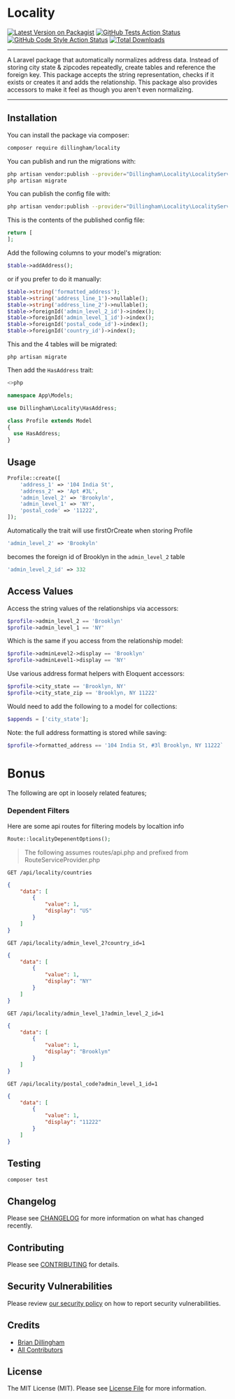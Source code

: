 # Locality

[![Latest Version on Packagist](https://img.shields.io/packagist/v/dillingham/locality.svg?style=flat-square)](https://packagist.org/packages/dillingham/locality)
[![GitHub Tests Action Status](https://img.shields.io/github/workflow/status/dillingham/locality/run-tests?label=tests)](https://github.com/dillingham/locality/actions?query=workflow%3Arun-tests+branch%3Amain)
[![GitHub Code Style Action Status](https://img.shields.io/github/workflow/status/dillingham/locality/Check%20&%20fix%20styling?label=code%20style)](https://github.com/dillingham/locality/actions?query=workflow%3A"Check+%26+fix+styling"+branch%3Amain)
[![Total Downloads](https://img.shields.io/packagist/dt/dillingham/locality.svg?style=flat-square)](https://packagist.org/packages/dillingham/locality)

---

A Laravel package that automatically normalizes address data. Instead of storing city state & zipcodes repeatedly, create tables and reference the foreign key. This package accepts the string representation, checks if it exists or creates it and adds the relationship. This package also provides accessors to make it feel as though you aren't even normalizing.

---

## Installation

You can install the package via composer:

```bash
composer require dillingham/locality
```

You can publish and run the migrations with:

```bash
php artisan vendor:publish --provider="Dillingham\Locality\LocalityServiceProvider" --tag="locality-migrations"
php artisan migrate
```

You can publish the config file with:
```bash
php artisan vendor:publish --provider="Dillingham\Locality\LocalityServiceProvider" --tag="locality-config"
```

This is the contents of the published config file:

```php
return [
];
```

Add the following columns to your model's migration:

```php
$table->addAddress();
```
or if you prefer to do it manually:
```php
$table->string('formatted_address');
$table->string('address_line_1')->nullable();
$table->string('address_line_2')->nullable();
$table->foreignId('admin_level_2_id')->index();
$table->foreignId('admin_level_1_id')->index();
$table->foreignId('postal_code_id')->index();
$table->foreignId('country_id')->index();
```

This and the 4 tables will be migrated:
```
php artisan migrate
```


Then add the `HasAddress` trait:

```php
<>php

namespace App\Models;

use Dillingham\Locality\HasAddress;

class Profile extends Model
{
  use HasAddress;
}
```

## Usage

```php
Profile::create([
    'address_1' => '104 India St',
    'address_2' => 'Apt #3L',
    'admin_level_2' => 'Brookyln',    
    'admin_level_1' => 'NY',
    'postal_code' => '11222',
]);
```
Automatically the trait will use firstOrCreate when storing Profile

```php
'admin_level_2' => 'Brookyln'
```
becomes the foreign id of Brooklyn in the `admin_level_2` table

```php
'admin_level_2_id' => 332
```

## Access Values

Access the string values of the relationships via accessors:

```php
$profile->admin_level_2 == 'Brooklyn'
$profile->admin_level_1 == 'NY'
```
Which is the same if you access from the relationship model:
```php
$profile->adminLevel2->display == 'Brooklyn'
$profile->adminLevel1->display == 'NY'
```
Use various address format helpers with Eloquent accessors:
```php
$profile->city_state == 'Brooklyn, NY'
$profile->city_state_zip == 'Brooklyn, NY 11222'
```
Would need to add the following to a model for collections:
```php
$appends = ['city_state'];
```
Note: the full address formatting is stored while saving:
```php
$profile->formatted_address == '104 India St, #3l Brooklyn, NY 11222`
```

# Bonus

The following are opt in loosely related features;

### Dependent Filters

Here are some api routes for filtering models by localtion info

```php
Route::localityDepenentOptions();
```
> The following assumes routes/api.php and prefixed from RouteServiceProvider.php
```
GET /api/locality/countries
```
```json
{
    "data": [
        {
            "value": 1,
            "display": "US"
        }
    ]
}
```
```
GET /api/locality/admin_level_2?country_id=1
```
```json
{
    "data": [
        {
            "value": 1,
            "display": "NY"
        }
    ]
}
```
```
GET /api/locality/admin_level_1?admin_level_2_id=1
```
```json
{
    "data": [
        {
            "value": 1,
            "display": "Brooklyn"
        }
    ]
}
```
```
GET /api/locality/postal_code?admin_level_1_id=1
```
```json
{
    "data": [
        {
            "value": 1,
            "display": "11222"
        }
    ]
}
```

## Testing

```bash
composer test
```

## Changelog

Please see [CHANGELOG](CHANGELOG.md) for more information on what has changed recently.

## Contributing

Please see [CONTRIBUTING](.github/CONTRIBUTING.md) for details.

## Security Vulnerabilities

Please review [our security policy](../../security/policy) on how to report security vulnerabilities.

## Credits

- [Brian Dillingham](https://github.com/dillingham)
- [All Contributors](../../contributors)

## License

The MIT License (MIT). Please see [License File](LICENSE.md) for more information.
